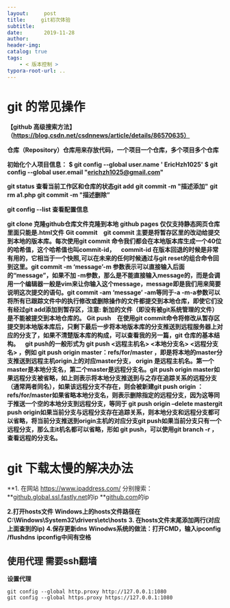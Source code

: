 ```yaml
---
layout:     post
title:     git初次体验
subtitle:  
date:       2019-11-28
author:     
header-img: 
catalog: true
tags:
    - < 版本控制 >
typora-root-url: ..
---
```




# **git  的常见操作**



**【github 高级搜索方法】 （https://blog.csdn.net/csdnnews/article/details/86570635）**



**仓库（Repository）仓库用来存放代码，一个项目一个仓库，多个项目多个仓库**



**初始化个人项目信息：**
**$ git config --global user.name ' EricHzh1025'**
**$ git config --global user.email "[erichzh1025@gmail.com](mailto:erichzh1025@gmail.com)"**

**git status 查看当前工作区和仓库的状态git add** 
**git commit -m "描述添加"**
**git rm a1.php**
**git commit -m "描述删除”**

**git config --list 查看配置信息**

**git clone 克隆github仓库文件克隆到本地**
**github pages 仅仅支持静态网页仓库里面只能是.html文件**
**Git commit git commit 主要是将暂存区里的改动给提交到本地的版本库。每次使用git commit 命令我们都会在本地版本库生成一个40位的哈希值，这个哈希值也叫commit-id， commit-id 在版本回退的时候是非常有用的，它相当于一个快照,可以在未来的任何时候通过与git reset的组合命令回到这里。git commit -m ‘message’-m 参数表示可以直接输入后面的“message”，如果不加 -m参数，那么是不能直接输入message的，而是会调用一个编辑器一般是vim来让你输入这个message，message即是我们用来简要说明这次提交的语句。git commit -am ‘message’ -am等同于-a -m-a参数可以将所有已跟踪文件中的执行修改或删除操作的文件都提交到本地仓库，即使它们没有经过git add添加到暂存区，注意: 新加的文件（即没有被git系统管理的文件）是不能被提交到本地仓库的。**
**Git push 在使用git commit命令将修改从暂存区提交到本地版本库后，只剩下最后一步将本地版本库的分支推送到远程服务器上对应的分支了，如果不清楚版本库的构成，可以查看我的另一篇，git 仓库的基本结构。 git push的一般形式为 git push <远程主机名> <本地分支名> <远程分支名> ，例如 git push origin master：refs/for/master ，即是将本地的master分支推送到远程主机origin上的对应master分支， origin 是远程主机名。第一个master是本地分支名，第二个master是远程分支名。git push origin master如果远程分支被省略，如上则表示将本地分支推送到与之存在追踪关系的远程分支（通常两者同名），如果该远程分支不存在，则会被新建git push origin ：refs/for/master如果省略本地分支名，则表示删除指定的远程分支，因为这等同于推送一个空的本地分支到远程分支，等同于 git push origin –delete mastergit push origin如果当前分支与远程分支存在追踪关系，则本地分支和远程分支都可以省略，将当前分支推送到origin主机的对应分支git push如果当前分支只有一个远程分支，那么主it机名都可以省略，形如 git push，可以使用git branch -r ，查看远程的分支名。**

# **git 下载太慢的解决办法**

**1. 在网站 https://www.ipaddress.com/ 分别搜索：
**[github.global.ssl.fastly.net](http://github.global.ssl.fastly.net/)的ip
**[github.com](http://github.com/)的ip

**2.打开hosts文件**
**Windows上的hosts文件路径在C:\Windows\System32\drivers\etc\hosts**
**3. 在hosts文件末尾添加两行(对应上面查到的ip)**
**4.保存更新dns**
**Winodws系统的做法：打开CMD，输入ipconfig /flushdns**
**ipconfig中间有空格**

##  **使用代理 需要ssh翻墙**

**设置代理**   

```text
git config --global http.proxy http://127.0.0.1:1080
git config --global https.proxy https://127.0.0.1:1080
```



